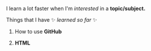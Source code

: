 I learn a lot faster when I'm *interested* in a **topic/subject.**

Things that I have :sparkles: *learned so far* :sparkles:

   1. How to use **GitHub**
    
   2. **HTML**
